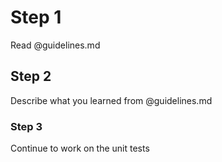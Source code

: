# Step 1

Read @guidelines.md

## Step 2

Describe what you learned from @guidelines.md

### Step 3

Continue to work on the unit tests
